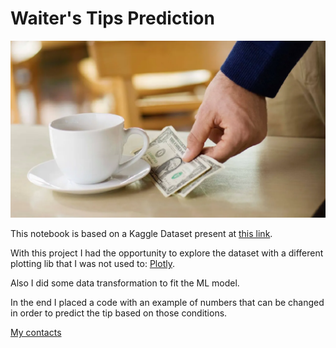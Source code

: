 # Waiter's Tips Prediction

![](https://github.com/filipecarbonera/Waiters-Tips-Prediction/blob/main/tipss.png)

This notebook is based on a Kaggle Dataset present at [this link](https://www.kaggle.com/datasets/aminizahra/tips-dataset).

With this project I had the opportunity to explore the dataset with a different plotting lib that I was not used to: [Plotly](https://plotly.com/python/).

Also I did some data transformation to fit the ML model.

In the end I placed a code with an example of numbers that can be changed in order to predict the tip based on those conditions.

[My contacts](https://linktr.ee/filipecarbonera)
